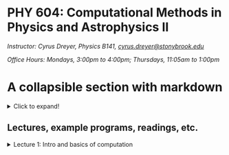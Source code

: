 # PHY 604: Computational Methods in Physics and Astrophysics II
*Instructor: Cyrus Dreyer, Physics B141, cyrus.dreyer@stonybrook.edu*

*Office Hours: Mondays, 3:00pm to 4:00pm; Thursdays, 11:05am to 1:00pm*

# A collapsible section with markdown
<details>
  <summary>Click to expand!</summary>
  
  ## Heading
  1. A numbered
  2. list
     * With some
     * Sub bullets
</details>


## Lectures, example programs, readings, etc.

<details>
  <summary>Lecture 1: Intro and basics of computation</summary>
  
  - [Lecture 1 slides](Lecture1/Lecture1.pdf)
  - Readings:
    * [What every computer scientist should know about floating-point arithmetic](https://dl.acm.org/doi/10.1145/103162.103163)
    * [Wikipedia page on the Floating Point](https://en.wikipedia.org/wiki/Floating-point_arithmetic)
    * [Wikipedia page on the Kahan Summation Algorithm](https://en.wikipedia.org/wiki/Kahan_summation_algorithm)
  - Example programs:
    * [Fortran program for calcuating factorial](Lecture1/factorial.f08)
    * [Python program for calcuating factorial](Lecture1/factorial.py)
    * [Fortran program for finding machine $\epsilon$](Lecture1/machine_e.f08)
    * [Fortran program for calculating an expoential via Taylor expansion](Lecture1/exp.f08)
</details>